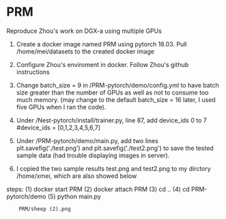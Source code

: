 # PRM
Reproduce Zhou's work on DGX-a using multiple GPUs

1. Create a docker image named PRM using pytorch 18.03. Pull /home/mei/datasets to the created docker image

2. Configure Zhou's enviroment in docker. Follow Zhou's github instructions

3. Change batch_size = 9 in /PRM-pytorch/demo/config.yml to have batch size greater than the number of GPUs as well as not to consume too much memory. (may change to the default batch_size = 16 later, I used five GPUs when I ran the code).

4. Under /Nest-pytorch/install/trainer.py, line 87, add device_ids 0 to 7
#device_ids = [0,1,2,3,4,5,6,7]

5. Under /PRM-pytorch/demo/main.py, add two lines plt.savefig('./test.png') and plt.savefig('./test2.png') to save the tested sample data (had trouble displaying images in server).

6. I copied the two sample results test.png and test2.png to my dirctory /home/xmei, which are also showed below

steps:
(1) docker start PRM
(2) docker attach PRM
(3) cd ..
(4) cd PRM-pytorch/demo
(5) python main.py



        PRM/sheep (2).png
      

